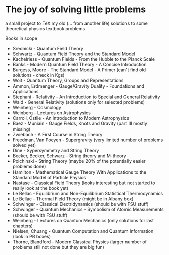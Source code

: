 # The joy of solving little problems

a small project to TeX my old (... from another life) solutions to some theoretical physics textbook problems.

Books in scope

+ Srednicki - Quantum Field Theory
+ Schwartz - Quantum Field Theory and the Standard Model
+ Kachelriess - Quantum Fields - From the Hubble to the Planck Scale
+ Banks - Modern Quantum Field Theory - A Concise Introduction
+ Burgess, Moore - The Standard Model - A Primer (can't find old solutions - check in Kgs)
+ Woit - Quantum Theory, Groups and Representations
+ Ammon, Erdmenger - Gauge/Gravity Duality - Foundations and Applications
+ Stephani - Relativity - An Introduction to Special and General Relativity
+ Wald - General Relativity (solutions only for selected problems)
+ Weinberg - Cosmology
+ Weinberg - Lectures on Astrophysics
+ Carroll, Ostlie - An Introduction to Modern Astrophysics 
+ Baez - Muniain - Gauge Fields, Knots and Gravity (part III mostly missing)
+ Zwiebach - A First Course in String Theory
+ Freedman, Van Poeyen - Supergravity (very limited number of problems solved yet)
+ Dine - Sypersymmetry and String Theory
+ Becker, Becker, Schwarz - String theory and M-theory
+ Polchinski - String Theory (maybe 20% of the potentially easier problems done)
+ Hamilton - Mathematical Gauge Theory With Applications to the Standard Model of Particle Physics
+ Nastase - Classical Field Theory (looks interesting but not started to really look at the book yet)
+ Le Bellac - Equilibrium and Non-Equilibrium Statistical Thermodynamics
+ Le Bellac - Thermal Field Theory (might be in Albany box)
+ Schwinger - Classical Electridynamics (should be with FSU stuff)
+ Schwinger - Quantum Mechanics - Symbolism of Atomic Measurements (should be with FSU stuff)
+ Weinberg - Lectures on Quantum Mechanics (only solutions for last chapters)
+ Nielsen, Chuang - Quantum Computation and Quantum Information (look in PB boxes)
+ Thorne, Blandford - Modern Classical Physics (larger number of problems still not done but they are big fun)
